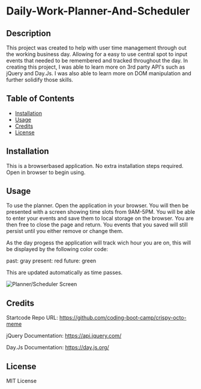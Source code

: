 # Daily-Work-Planner-And-Scheduler

## Description

This project was created to help with user time management through out the working business day.  Allowing for a easy to use central spot to input events that needed to be remembered and tracked throughout the day.  In creating this project, I was able to learn more on 3rd party API's such as jQuery and Day.Js. I was also able to learn more on DOM manipulation and further solidify those skills.

## Table of Contents

- [Installation](#installation)
- [Usage](#usage)
- [Credits](#credits)
- [License](#license)

## Installation

This is a browserbased application.  No extra installation steps required.  Open in browser to begin using.

## Usage

To use the planner.  Open the application in your browser.  You will then be presented with a screen showing time slots from 9AM-5PM.  You will be able to enter your events and save them to local storage on the browser.  You are then free to close the page and return.  You events that you saved will still persist until you either remove or change them.

As the day progess the application will track wich hour you are on,  this will be displayed by the following color code:

past: gray
present: red
future: green

This are updated automatically as time passes.


![Planner/Scheduler Screen](Assets/images/screenshot.png)

## Credits

Startcode Repo URL:
https://github.com/coding-boot-camp/crispy-octo-meme

jQuery Documentation:
https://api.jquery.com/

Day.Js Documentation:
https://day.js.org/

## License
 MIT License

